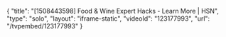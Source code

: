 {
    "title": "[1508443598] Food & Wine Expert Hacks - Learn More | HSN",
    "type": "solo",
    "layout": "iframe-static",
    "videoId": "123177993",
    "url": "\/tvpembed\/123177993"
}